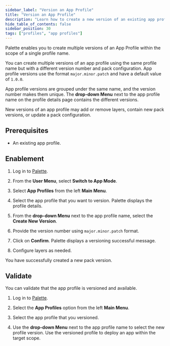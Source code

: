 ```yaml
---
sidebar_label: "Version an App Profile"
title: "Version an App Profile"
description: "Learn how to create a new version of an existing app profile in Palette."
hide_table_of_contents: false
sidebar_position: 30
tags: ["profiles", "app profiles"]
---
```



Palette enables you to create multiple versions of an App Profile within the scope of a single profile name.

You can create multiple versions of an app profile using the same profile name but with a different version number and pack configuration. App profile versions use the format `major.minor.patch` and have a default value of `1.0.0`.

App profile versions are grouped under the same name, and the version number makes them unique. The **drop-down Menu** next to the app profile name on the profile details page contains the different versions.

New versions of an app profile may add or remove layers, contain new pack versions, or update a pack configuration.
         

## Prerequisites 

- An existing app profile.

## Enablement

1. Log in to [Palette](https://console.spectrocloud.com/).

2. From the **User Menu**, select **Switch to App Mode**.

2. Select **App Profiles** from the left **Main Menu**.

3. Select the app profile that you want to version. Palette displays the profile details.

4. From the **drop-down Menu** next to the app profile name, select the **Create New Version**.

5. Provide the version number using `major.minor.patch` format.

6. Click on **Confirm**. Palette displays a versioning successful message.

7. Configure layers as needed.

You have successfully created a new pack version.



## Validate

You can validate that the app profile is versioned and available.

1. Log in to [Palette](https://console.spectrocloud.com/).

2. Select the **App Profiles** option from the left **Main Menu**. 

3. Select the app profile that you versioned.

4. Use the **drop-down Menu** next to the app profile name to select the new profile version. Use the versioned profile to deploy an app within the target scope.

